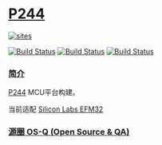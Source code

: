 # [P244](https://github.com/OS-Q/P244)

[![sites](http://182.61.61.133/link/resources/OSQ.png)](http://www.OS-Q.com)

[![Build Status](https://github.com/OS-Q/P244/workflows/CI/badge.svg)](https://github.com/OS-Q/P244/actions/workflows/CI.yml)
[![Build Status](https://circleci.com/gh/OS-Q/P244.svg?style=svg)](https://circleci.com/gh/OS-Q/P244)
[![Build Status](https://cloud.drone.io/api/badges/OS-Q/P244/status.svg)](https://cloud.drone.io/OS-Q/P244)

### [简介](https://github.com/OS-Q/P244/wiki)


[P244](https://github.com/OS-Q/P244) MCU平台构建。

当前适配 [Silicon Labs EFM32](http://www.silabs.com/products/mcu/32-bit/efm32-gecko/Pages/efm32-gecko.aspx)


### [源圈 OS-Q (Open Source & QA) ](http://www.OS-Q.com)
